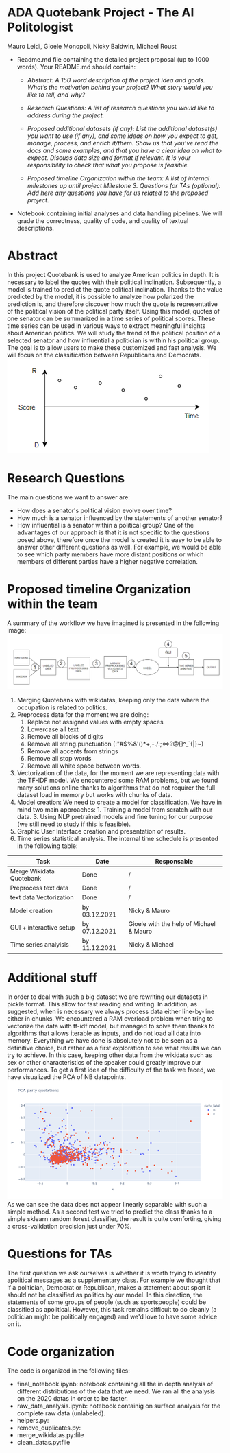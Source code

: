 # ADA Quotebank Project - The AI Politologist

Mauro Leidi, Gioele Monopoli, Nicky Baldwin, Michael Roust

- Readme.md file containing the detailed project proposal (up to 1000 words). Your README.md should contain:

    - *Abstract: A 150 word description of the project idea and goals. What’s the motivation behind your project? What story would you like to tell, and why?*

    - *Research Questions: A list of research questions you would like to address during the project.*

    - *Proposed additional datasets (if any): List the additional dataset(s) you want to use (if any), and some ideas on how you expect to get, manage, process, and enrich it/them. Show us that you’ve read the docs and some examples, and that you have a clear idea on what to expect. Discuss data size and format if relevant. It is your responsibility to check that what you propose is feasible.*

    - *Proposed timeline Organization within the team: A list of internal milestones up until project Milestone 3.
    Questions for TAs (optional): Add here any questions you have for us related to the proposed project.*

- Notebook containing initial analyses and data handling pipelines. We will grade the correctness, quality of code, and quality of textual descriptions.

# Abstract
In this project Quotebank is used to analyze American politics in depth. It is necessary to label the quotes with their political inclination.
Subsequently, a model is trained to predict the quote political inclination. Thanks to the value predicted by the model, it is possible to analyze how polarized the prediction is, and therefore discover how much the quote is representative of the political vision of the political party itself.
Using this model, quotes of one senator can be summarized in a time series of political scores. These time series can be used in various ways to extract meaningful insights about American politics. We will study the trend of the political position of a selected senator and how influential a politician is within his political group. The goal is to allow users to make these customized and fast analysis. We will focus on the classification between Republicans and Democrats.
![](media/timeserie.PNG)
# Research Questions
The main questions we want to answer are:
- How does a senator's political vision evolve over time?
- How much is a senator influenced by the statements of another senator?
- How influential is a senator within a political group?
One of the advantages of our approach is that it is not specific to the questions posed above, therefore once the model is created it is easy to be able to answer other different questions as well. For example, we would be able to see which party members have more distant positions or which members of different parties have a higher negative correlation.
# Proposed timeline Organization within the team
A summary of the workflow we have imagined is presented in the following image:
![](media/workflow.PNG)
1) Merging Quotebank with wikidatas, keeping only the data where the occupation is related to politics.
2) Preprocess data for the moment we are doing:
   1) Replace not assigned values with empty spaces
   2) Lowercase all text
   3) Remove all blocks of digits
   4) Remove all string.punctuation (!"#$%&'()*+,-./:;<=>?@[]^_`{|}~)
   5) Remove all accents from strings
   6) Remove all stop words
   7) Remove all white space between words.
3) Vectorization of the data, for the moment we are representing data with the TF-IDF model. We encountered some RAM problems, but we found many solutions online thanks to algorithms that do not requirer the full dataset load in memory but works with chunks of data.
4) Model creation: We need to create a model for classification. We have in mind two main approaches: 1. Training a model from scratch with our data. 3. Using NLP pretrained models and fine tuning for our purpose (we still need to study if this is feasible).
5) Graphic User Interface creation and presentation of results.
6) Time series statistical analysis.
The internal time schedule is presented in the following table:

Task                    | Date         |Responsable
------------------------| -------------|-------------
Merge Wikidata Quotebank| Done         |     /
Preprocess text data    | Done         |     /
text data Vectorization | Done         |     /
Model creation          | by 03.12.2021| Nicky  & Mauro
GUI + interactive setup | by 07.12.2021| Gioele with the help of Michael  & Mauro
Time series analyisis   | by 11.12.2021| Nicky & Michael

# Additional stuff
In order to deal with such a big dataset we are rewriting our datasets in pickle format. This allow for fast reading and writing. In addition, as suggested, when is necessary we always process data either line-by-line either in chunks. We encountered a RAM overload problem when tring to vectorize the data with tf-idf model, but managed to solve them thanks to algorithms that allows iterable as inputs, and do not load all data into memory.
Everything we have done is absolutely not to be seen as a definitive choice, but rather as a first exploration to see what results we can try to achieve. In this case, keeping other data from the wikidata such as sex or other characteristics of the speaker could greatly improve our performances. To get a first idea of the difficulty of the task we faced, we have visualized the PCA of NB datapoints.
![](media/pca.PNG)
As we can see the data does not appear linearly separable with such a simple method. As a second test we tried to predict the class thanks to a simple sklearn random forest classifier, the result is quite comforting, giving a cross-validation precision just under 70%.
# Questions for TAs
The first question we ask ourselves is whether it is worth trying to identify apolitical messages as a supplementary class. For example we thought that if a politician, Democrat or Republican, makes a statement about sport it should not be classified as politics by our model. In this direction, the statements of some groups of people (such as sportspeople) could be classified as apolitical. However, this task remains difficult to do cleanly (a politician might be politically engaged) and we'd love to have some advice on it.
# Code organization
The code is organized in the following files:
- final_notebook.ipynb: notebook containing all the in depth analysis of different distributions of the data that we need. We ran all the analysis on the 2020 datas in order to be faster.
- raw_data_analysis.ipynb: notebook containig on surface analysis for the complete raw data (unlabeled).
- helpers.py:
- remove_duplicates.py:
- merge_wikidatas.py:file 
- clean_datas.py:file 




